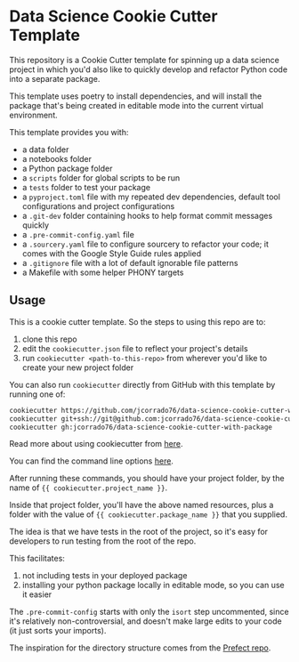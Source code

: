 # Data Science Cookie Cutter Template

This repository is a Cookie Cutter template for spinning up a data science project in which you'd also like to quickly develop and refactor Python code into a separate package. 

This template uses poetry to install dependencies, and will install the package that's being created in editable mode into the current virtual environment.


This template provides you with:

* a data folder
* a notebooks folder
* a Python package folder
* a `scripts` folder for global scripts to be run
* a `tests` folder to test your package
* a `pyproject.toml` file with my repeated dev dependencies, default tool configurations and project configurations
* a `.git-dev` folder containing hooks to help format commit messages quickly
* a `.pre-commit-config.yaml` file
* a `.sourcery.yaml` file to configure sourcery to refactor your code; it comes with the Google Style Guide rules applied
* a `.gitignore` file with a lot of default ignorable file patterns
* a Makefile with some helper PHONY targets

## Usage
This is a cookie cutter template. So the steps to using this repo are to:

1. clone this repo
2. edit the `cookiecutter.json` file to reflect your project's details
3. run `cookiecutter <path-to-this-repo>` from wherever you'd like to create your new project folder

You can also run `cookiecutter` directly from GitHub with this template by running one of:

```bash
cookiecutter https://github.com/jcorrado76/data-science-cookie-cutter-with-package.git
cookiecutter git+ssh://git@github.com:jcorrado76/data-science-cookie-cutter-with-package.git
cookiecutter gh:jcorrado76/data-science-cookie-cutter-with-package
```

Read more about using cookiecutter from [here](https://cookiecutter.readthedocs.io/en/2.0.2/usage.html#works-directly-with-git-and-hg-mercurial-repos-too).

You can find the command line options [here](https://cookiecutter.readthedocs.io/en/2.0.2/advanced/cli_options.html).

After running these commands, you should have your project folder, by the name of `{{ cookiecutter.project_name }}`.

Inside that project folder, you'll have the above named resources, plus a folder with the value of `{{ cookiecutter.package_name }}` that you supplied.

The idea is that we have tests in the root of the project, so it's easy for developers to run testing from the root of the repo.

This facilitates:

1. not including tests in your deployed package
2. installing your python package locally in editable mode, so you can use it easier

The `.pre-commit-config` starts with only the `isort` step uncommented, since it's relatively non-controversial, and doesn't make large edits to your code (it just sorts your imports).

The inspiration for the directory structure comes from the [Prefect repo](https://github.com/PrefectHQ/prefect).